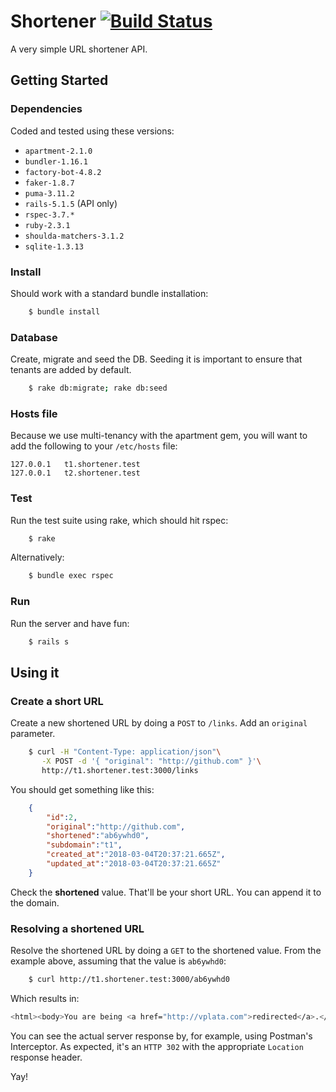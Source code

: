 # Shortener [![Build Status](https://travis-ci.org/xnt/shortener.svg?branch=master) ](https://travis-ci.org/xnt/shortener)

A very simple URL shortener API. 

## Getting Started

### Dependencies 

Coded and tested using these versions:

* `apartment-2.1.0`
* `bundler-1.16.1`
* `factory-bot-4.8.2`
* `faker-1.8.7`
* `puma-3.11.2`
* `rails-5.1.5` (API only)
* `rspec-3.7.*`
* `ruby-2.3.1`
* `shoulda-matchers-3.1.2`
* `sqlite-1.3.13`

### Install

Should work with a standard bundle installation:

```bash
    $ bundle install
```

### Database

Create, migrate and seed the DB. Seeding it is important to ensure that tenants are
added by default.

```bash
    $ rake db:migrate; rake db:seed
```

### Hosts file

Because we use multi-tenancy with the apartment gem, you will want to add the following
to your `/etc/hosts` file:

```
127.0.0.1	t1.shortener.test
127.0.0.1	t2.shortener.test
```

### Test

Run the test suite using rake, which should hit rspec:

```bash
    $ rake
```

Alternatively:

```bash
    $ bundle exec rspec
```

### Run

Run the server and have fun:

```bash
    $ rails s
```

## Using it

### Create a short URL

Create a new shortened URL by doing a `POST` to `/links`. Add an `original` parameter.

```bash
    $ curl -H "Content-Type: application/json"\
       -X POST -d '{ "original": "http://github.com" }'\
       http://t1.shortener.test:3000/links
```

You should get something like this:

```json
    {
        "id":2,
        "original":"http://github.com",
        "shortened":"ab6ywhd0",
        "subdomain":"t1",
        "created_at":"2018-03-04T20:37:21.665Z",
        "updated_at":"2018-03-04T20:37:21.665Z"
    }
```

Check the **shortened** value. That'll be your short URL. You can append it to the domain.

### Resolving a shortened URL

Resolve the shortened URL by doing a `GET` to the shortened value. From the example above,
assuming that the value is `ab6ywhd0`:

```bash
    $ curl http://t1.shortener.test:3000/ab6ywhd0
```

Which results in:

```bash
<html><body>You are being <a href="http://vplata.com">redirected</a>.</body></html>
```

You can see the actual server response by, for example, using Postman's Interceptor. As expected,
it's an `HTTP 302` with the appropriate `Location` response header.

Yay!